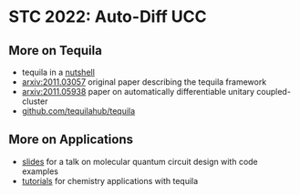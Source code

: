 # STC 2022: Auto-Diff UCC

## More on Tequila
- tequila in a [nutshell](https://kottmanj.github.io/tequila-in-a-nutshell/#/)
- [arxiv:2011.03057](https://arxiv.org/abs/2011.03057) original paper describing the tequila framework
- [arxiv:2011.05938](https://arxiv.org/abs/2011.05938) paper on automatically differentiable unitary coupled-cluster
- [github.com/tequilahub/tequila](https://github.com/tequilahub/tequila)

## More on Applications
- [slides](https://github.com/kottmanj/talks_and_material/tree/main/barcelona2022) for a talk on molecular quantum circuit design with code examples
- [tutorials](https://github.com/tequilahub/tequila-tutorials/tree/main/chemistry) for chemistry applications with tequila
